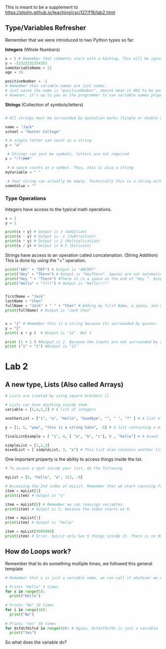 This is meant to be a supplement to https://stjohn.github.io/teaching/csci127/f18/lab2.html

## Type/Variables Refresher
Remember that we were introduced to two Python types so far:

**Integers** (Whole Numbers)
```python
x = 5 # Remember that comments start with a hashtag. This will be ignored by Python.
y = -12323232354353
someVariableName = 12
age = 24

positiveNumber = -1 
# Remember that variable names are just names. 
# Just cause the name is "positiveNumber", doesnt mean it HAS to be positive.
# However, it's up to you as the programmer to use variable names properly.

```
**Strings** (Collection of symbols/letters) </br>
```python

# All strings must be surrounded by quotation marks (Single or double quotes don't matter)

name = "Jack"
school = "Hunter College"

# A single letter can count as a string
y = "a"

 # Strings can just be symbols, letters are not required
x = "!?!###"

 # A space counts as a symbol. Thus, this is also a string
myVariable = " "

 # Your string can actually be empty. Technically this is a string with nothing inside it.
someValue = ""
```

### Type Operations
Integers have access to the typical math operations.
```python
x = 1
y = 2

print(x + y) # Output is 3 (Addition)
print(x - y) # Output is -1 (Subtraction)
print(x * y) # Output is 2 (Multiplication)
print(x / y) # Output is 0.5 (Division)
```

Strings have access to an operation called concatenation. (String Addition) </br>
This is done by using the "+" operation.
```python
print("ABC" + "DEF") # Output is "ABCDEF"
print("Hey" + "There") # Output is "HeyThere". Spaces are not automatically inserted
print("Hey " + "There") #There is is a space at the end of "Hey ". Output is "Hey There"
print("Hello" + "!!!!") # Output is "Hello!!!!"


firstName = "Jack"
lastName = "Chen"
fullName = "Jack" + " " + "Chen" # Adding my first Name, a space, and my last name
print(fullName) # Output is "Jack Chen"


x = "1" # Remember this is a string because its surrounded by quotes. 
y = "2" 
print( x + y )  # Output is "12". Not 3

print (1 + 1 ) #Output is 2. Because the inputs are not surrounded by quotes. Therefore they are integers
print ("1" + "1") #Output is "11"

```

# Lab 2
## A new type, Lists (Also called Arrays)
```python
# Lists are created by using square brackets [].

# Lists can have anything inside them.
variable = [1,4,5,2] # A list of integers

anotherList = ["1", "a", "Hello", "Goodbye", "", " ", "?" ] # A list of strings

y = [1, 5, "wow", "this is a string haha", -5] # A list containing a mixture of integers and strings

finalListExample = [ "1", 4, [ "a", "b", "c"], 0 , "hello"] # A mixed list, containing another list inside it

simpleList = [1,2,3] 
mixedList = [ simpleList, 3, "a"] # This list also contains another list inside it.
```
One important property is the ability to access things inside the list.
```python
# To access a spot inside your list, do the following

myList = [5, "hello", "a", 123, -5] 

# Accessing the 2nd index of myList. Remember that we start counting from 0. 
item = myList[2]  
print(item) # Output is "a"

item = myList[0] # Remember we can reassign variables. 
print(item) # Output is 5, because the index starts at 0.

item = myList[1]
print(item) # Output is "hello"

item = myList[9999999]
print(item) # Error. myList only has 5 things inside it. There is no 999999th index.

```

## How do Loops work?
Remember that to do something multiple times, we followed this general template
```python
# Remember that x is just a variable name, we can call it whatever we want

# Prints "Hello" 5 times
for x in range(5):
  print("Hello") 
  
# Prints "No" 10 times
for i in range(10):
  print("No")
  
# Prints "Yes" 50 times
for dsfdsfdsfsd in range(50): # Again, dsfdsfdsfds is just a variable
  print("Yes")
```
So what does the variable do?
